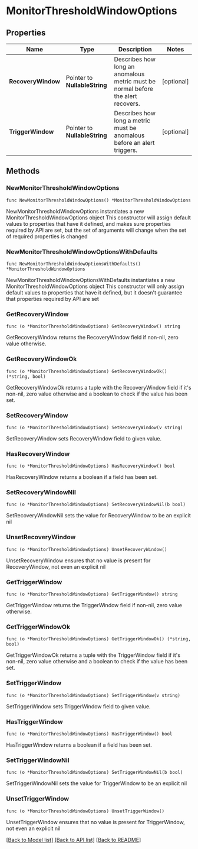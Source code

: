 # MonitorThresholdWindowOptions

## Properties

Name | Type | Description | Notes
---- | ---- | ----------- | ------
**RecoveryWindow** | Pointer to **NullableString** | Describes how long an anomalous metric must be normal before the alert recovers. | [optional] 
**TriggerWindow** | Pointer to **NullableString** | Describes how long a metric must be anomalous before an alert triggers. | [optional] 

## Methods

### NewMonitorThresholdWindowOptions

`func NewMonitorThresholdWindowOptions() *MonitorThresholdWindowOptions`

NewMonitorThresholdWindowOptions instantiates a new MonitorThresholdWindowOptions object
This constructor will assign default values to properties that have it defined,
and makes sure properties required by API are set, but the set of arguments
will change when the set of required properties is changed

### NewMonitorThresholdWindowOptionsWithDefaults

`func NewMonitorThresholdWindowOptionsWithDefaults() *MonitorThresholdWindowOptions`

NewMonitorThresholdWindowOptionsWithDefaults instantiates a new MonitorThresholdWindowOptions object
This constructor will only assign default values to properties that have it defined,
but it doesn't guarantee that properties required by API are set

### GetRecoveryWindow

`func (o *MonitorThresholdWindowOptions) GetRecoveryWindow() string`

GetRecoveryWindow returns the RecoveryWindow field if non-nil, zero value otherwise.

### GetRecoveryWindowOk

`func (o *MonitorThresholdWindowOptions) GetRecoveryWindowOk() (*string, bool)`

GetRecoveryWindowOk returns a tuple with the RecoveryWindow field if it's non-nil, zero value otherwise
and a boolean to check if the value has been set.

### SetRecoveryWindow

`func (o *MonitorThresholdWindowOptions) SetRecoveryWindow(v string)`

SetRecoveryWindow sets RecoveryWindow field to given value.

### HasRecoveryWindow

`func (o *MonitorThresholdWindowOptions) HasRecoveryWindow() bool`

HasRecoveryWindow returns a boolean if a field has been set.

### SetRecoveryWindowNil

`func (o *MonitorThresholdWindowOptions) SetRecoveryWindowNil(b bool)`

 SetRecoveryWindowNil sets the value for RecoveryWindow to be an explicit nil

### UnsetRecoveryWindow
`func (o *MonitorThresholdWindowOptions) UnsetRecoveryWindow()`

UnsetRecoveryWindow ensures that no value is present for RecoveryWindow, not even an explicit nil
### GetTriggerWindow

`func (o *MonitorThresholdWindowOptions) GetTriggerWindow() string`

GetTriggerWindow returns the TriggerWindow field if non-nil, zero value otherwise.

### GetTriggerWindowOk

`func (o *MonitorThresholdWindowOptions) GetTriggerWindowOk() (*string, bool)`

GetTriggerWindowOk returns a tuple with the TriggerWindow field if it's non-nil, zero value otherwise
and a boolean to check if the value has been set.

### SetTriggerWindow

`func (o *MonitorThresholdWindowOptions) SetTriggerWindow(v string)`

SetTriggerWindow sets TriggerWindow field to given value.

### HasTriggerWindow

`func (o *MonitorThresholdWindowOptions) HasTriggerWindow() bool`

HasTriggerWindow returns a boolean if a field has been set.

### SetTriggerWindowNil

`func (o *MonitorThresholdWindowOptions) SetTriggerWindowNil(b bool)`

 SetTriggerWindowNil sets the value for TriggerWindow to be an explicit nil

### UnsetTriggerWindow
`func (o *MonitorThresholdWindowOptions) UnsetTriggerWindow()`

UnsetTriggerWindow ensures that no value is present for TriggerWindow, not even an explicit nil

[[Back to Model list]](../README.md#documentation-for-models) [[Back to API list]](../README.md#documentation-for-api-endpoints) [[Back to README]](../README.md)


